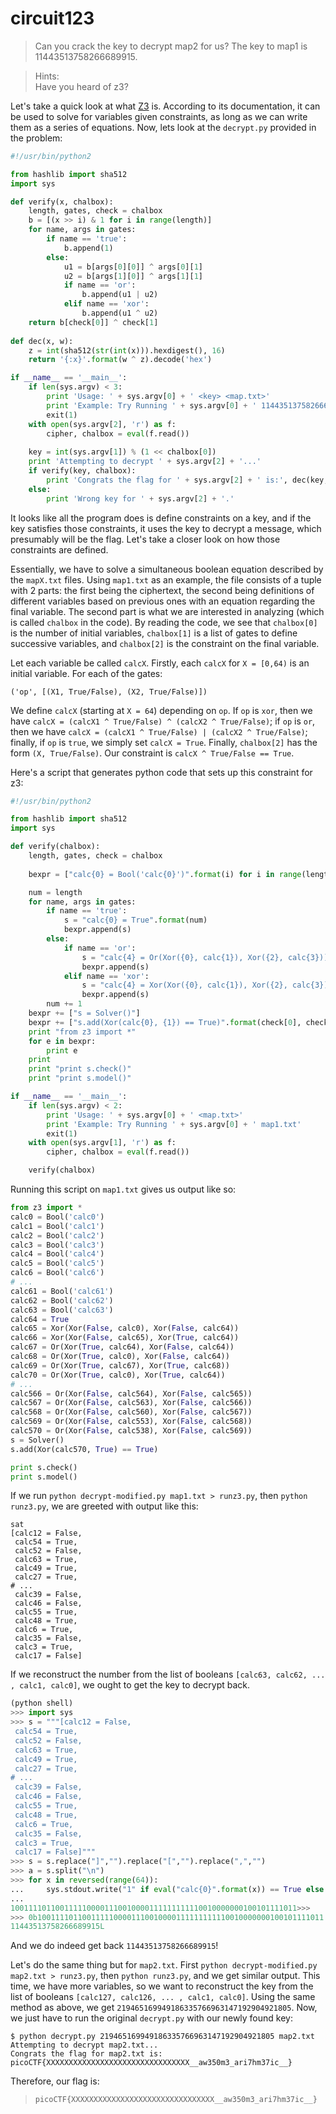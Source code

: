 # circuit123

> Can you crack the key to decrypt map2 for us? The key to map1 is 11443513758266689915.

> Hints:  
> Have you heard of z3?

Let's take a quick look at what [Z3](https://github.com/Z3Prover/z3) is. According to its documentation, it can be used to solve for variables given constraints, as long as we can write them as a series of equations. Now, lets look at the `decrypt.py` provided in the problem:

```python
#!/usr/bin/python2

from hashlib import sha512
import sys

def verify(x, chalbox):
    length, gates, check = chalbox
    b = [(x >> i) & 1 for i in range(length)]
    for name, args in gates:
        if name == 'true':
            b.append(1)
        else:
            u1 = b[args[0][0]] ^ args[0][1]
            u2 = b[args[1][0]] ^ args[1][1]
            if name == 'or':
                b.append(u1 | u2)
            elif name == 'xor':
                b.append(u1 ^ u2)
    return b[check[0]] ^ check[1]
    
def dec(x, w):
    z = int(sha512(str(int(x))).hexdigest(), 16)
    return '{:x}'.format(w ^ z).decode('hex')

if __name__ == '__main__':
    if len(sys.argv) < 3:
        print 'Usage: ' + sys.argv[0] + ' <key> <map.txt>'
        print 'Example: Try Running ' + sys.argv[0] + ' 11443513758266689915 map1.txt'
        exit(1)
    with open(sys.argv[2], 'r') as f:
        cipher, chalbox = eval(f.read())
    
    key = int(sys.argv[1]) % (1 << chalbox[0])
    print 'Attempting to decrypt ' + sys.argv[2] + '...'
    if verify(key, chalbox):
        print 'Congrats the flag for ' + sys.argv[2] + ' is:', dec(key, cipher)
    else:
        print 'Wrong key for ' + sys.argv[2] + '.'
```
It looks like all the program does is define constraints on a key, and if the key satisfies those constraints, it uses the key to decrypt a message, which presumably will be the flag. Let's take a closer look on how those constraints are defined.

Essentially, we have to solve a simultaneous boolean equation described by the `mapX.txt` files. Using `map1.txt` as an example, the file consists of a tuple with 2 parts: the first being the ciphertext, the second being definitions of different variables based on previous ones with an equation regarding the final variable. The second part is what we are interested in analyzing (which is called `chalbox` in the code). By reading the code, we see that `chalbox[0]` is the number of initial variables, `chalbox[1]` is a list of gates to define successive variables, and `chalbox[2]` is the constraint on the final variable.

Let each variable be called `calcX`. Firstly, each `calcX` for `X = [0,64)` is an initial variable. For each of the gates:
```
('op', [(X1, True/False), (X2, True/False)])
```
We define `calcX` (starting at `X = 64`) depending on `op`. If `op` is `xor`, then we have `calcX = (calcX1 ^ True/False) ^ (calcX2 ^ True/False)`; if `op` is `or`, then we have `calcX = (calcX1 ^ True/False) | (calcX2 ^ True/False)`; finally, if `op` is `true`, we simply set `calcX = True`. Finally, `chalbox[2]` has the form `(X, True/False)`. Our constraint is `calcX ^ True/False == True`.

Here's a script that generates python code that sets up this constraint for z3:

```python
#!/usr/bin/python2

from hashlib import sha512
import sys

def verify(chalbox):
    length, gates, check = chalbox
    
    bexpr = ["calc{0} = Bool('calc{0}')".format(i) for i in range(length)]

    num = length
    for name, args in gates:
        if name == 'true':
            s = "calc{0} = True".format(num)
            bexpr.append(s)
        else:
            if name == 'or':
                s = "calc{4} = Or(Xor({0}, calc{1}), Xor({2}, calc{3}))".format(args[0][1], args[0][0], args[1][1], args[1][0], num)
                bexpr.append(s)
            elif name == 'xor':
                s = "calc{4} = Xor(Xor({0}, calc{1}), Xor({2}, calc{3}))".format(args[0][1], args[0][0], args[1][1], args[1][0], num)
                bexpr.append(s)
        num += 1
    bexpr += ["s = Solver()"]
    bexpr += ["s.add(Xor(calc{0}, {1}) == True)".format(check[0], check[1])]
    print "from z3 import *"
    for e in bexpr:
        print e
    print
    print "print s.check()"
    print "print s.model()"

if __name__ == '__main__':
    if len(sys.argv) < 2:
        print 'Usage: ' + sys.argv[0] + ' <map.txt>'
        print 'Example: Try Running ' + sys.argv[0] + ' map1.txt'
        exit(1)
    with open(sys.argv[1], 'r') as f:
        cipher, chalbox = eval(f.read())

    verify(chalbox)
```
Running this script on `map1.txt` gives us output like so:
```python
from z3 import *
calc0 = Bool('calc0')
calc1 = Bool('calc1')
calc2 = Bool('calc2')
calc3 = Bool('calc3')
calc4 = Bool('calc4')
calc5 = Bool('calc5')
calc6 = Bool('calc6')
# ... 
calc61 = Bool('calc61')
calc62 = Bool('calc62')
calc63 = Bool('calc63')
calc64 = True
calc65 = Xor(Xor(False, calc0), Xor(False, calc64))
calc66 = Xor(Xor(False, calc65), Xor(True, calc64))
calc67 = Or(Xor(True, calc64), Xor(False, calc64))
calc68 = Or(Xor(True, calc0), Xor(False, calc64))
calc69 = Or(Xor(True, calc67), Xor(True, calc68))
calc70 = Or(Xor(True, calc0), Xor(True, calc64))
# ...
calc566 = Or(Xor(False, calc564), Xor(False, calc565))
calc567 = Or(Xor(False, calc563), Xor(False, calc566))
calc568 = Or(Xor(False, calc560), Xor(False, calc567))
calc569 = Or(Xor(False, calc553), Xor(False, calc568))
calc570 = Or(Xor(False, calc538), Xor(False, calc569))
s = Solver()
s.add(Xor(calc570, True) == True)

print s.check()
print s.model()
```
If we run `python decrypt-modified.py map1.txt > runz3.py`, then `python runz3.py`, we are greeted with output like this:
```
sat
[calc12 = False,
 calc54 = True,
 calc52 = False,
 calc63 = True,
 calc49 = True,
 calc27 = True,
# ...
 calc39 = False,
 calc46 = False,
 calc55 = True,
 calc48 = True,
 calc6 = True,
 calc35 = False,
 calc3 = True,
 calc17 = False]
```
If we reconstruct the number from the list of booleans `[calc63, calc62, ... , calc1, calc0]`, we ought to get the key to decrypt back.

```python
(python shell)
>>> import sys
>>> s = """[calc12 = False,
 calc54 = True,
 calc52 = False,
 calc63 = True,
 calc49 = True,
 calc27 = True,
# ...
 calc39 = False,
 calc46 = False,
 calc55 = True,
 calc48 = True,
 calc6 = True,
 calc35 = False,
 calc3 = True,
 calc17 = False]"""
>>> s = s.replace("]","").replace("[","").replace(",","")
>>> a = s.split("\n")
>>> for x in reversed(range(64)):
...		sys.stdout.write("1" if eval("calc{0}".format(x)) == True else "0")
...
1001111011001111100001110010000111111111110010000000100101111011>>>
>>> 0b1001111011001111100001110010000111111111110010000000100101111011
11443513758266689915L
```

And we do indeed get back `11443513758266689915`!

Let's do the same thing but for `map2.txt`. First `python decrypt-modified.py map2.txt > runz3.py`, then `python runz3.py`, and we get similar output. This time, we have more variables, so we want to reconstruct the key from the list of booleans `[calc127, calc126, ... , calc1, calc0]`. Using the same method as above, we get `219465169949186335766963147192904921805`. Now, we just have to run the original `decrypt.py` with our newly found key:

```
$ python decrypt.py 219465169949186335766963147192904921805 map2.txt 
Attempting to decrypt map2.txt...
Congrats the flag for map2.txt is: picoCTF{XXXXXXXXXXXXXXXXXXXXXXXXXXXXXXXX__aw350m3_ari7hm37ic__}
```

Therefore, our flag is:

> `picoCTF{XXXXXXXXXXXXXXXXXXXXXXXXXXXXXXXX__aw350m3_ari7hm37ic__}`